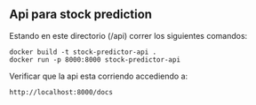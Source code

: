 ## Api para stock prediction

Estando en este directorio (/api) correr los siguientes comandos:

```
docker build -t stock-predictor-api .
docker run -p 8000:8000 stock-predictor-api
```

Verificar que la api esta corriendo accediendo a:

```
http://localhost:8000/docs
```
